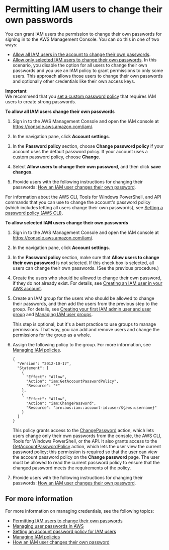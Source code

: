 # Permitting IAM users to change their own passwords<a name="id_credentials_passwords_enable-user-change"></a>

You can grant IAM users the permission to change their own passwords for signing in to the AWS Management Console\. You can do this in one of two ways:
+ [Allow all IAM users in the account to change their own passwords](#proc_letalluserschangepassword)\. 
+ [Allow only selected IAM users to change their own passwords](#proc_letselectuserschangepassword)\. In this scenario, you disable the option for all users to change their own passwords and you use an IAM policy to grant permissions to only some users\. This approach allows those users to change their own passwords and optionally other credentials like their own access keys\. 

**Important**  
We recommend that you [set a custom password policy](id_credentials_passwords_account-policy.md) that requires IAM users to create strong passwords\.<a name="proc_letalluserschangepassword"></a>

**To allow all IAM users change their own passwords**

1. Sign in to the AWS Management Console and open the IAM console at [https://console\.aws\.amazon\.com/iam/](https://console.aws.amazon.com/iam/)\.

1. In the navigation pane, click **Account settings**\.

1. In the **Password policy** section, choose **Change password policy** if your account uses the default password policy\. If your account uses a custom password policy, choose **Change**\.

1. Select **Allow users to change their own password**, and then click **save changes**\. 

1. Provide users with the following instructions for changing their passwords: [How an IAM user changes their own password](id_credentials_passwords_user-change-own.md)\. 

For information about the AWS CLI, Tools for Windows PowerShell, and API commands that you can use to change the account's password policy \(which includes letting all users change their own passwords\), see [Setting a password policy \(AWS CLI\)](id_credentials_passwords_account-policy.md#PasswordPolicy_CLI)\.<a name="proc_letselectuserschangepassword"></a>

**To allow selected IAM users change their own passwords**

1. Sign in to the AWS Management Console and open the IAM console at [https://console\.aws\.amazon\.com/iam/](https://console.aws.amazon.com/iam/)\.

1. In the navigation pane, click **Account settings**\. 

1. In the **Password policy** section, make sure that **Allow users to change their own password** is not selected\. If this check box is selected, all users can change their own passwords\. \(See the previous procedure\.\) 

1. Create the users who should be allowed to change their own password, if they do not already exist\. For details, see [Creating an IAM user in your AWS account](id_users_create.md)\. 

1. Create an IAM group for the users who should be allowed to change their passwords, and then add the users from the previous step to the group\. For details, see [Creating your first IAM admin user and user group](getting-started_create-admin-group.md) and [Managing IAM user groups](id_groups_manage.md)\. 

   This step is optional, but it's a best practice to use groups to manage permissions\. That way, you can add and remove users and change the permissions for the group as a whole\. 

1. Assign the following policy to the group\. For more information, see [Managing IAM policies](access_policies_manage.md)\.

   ```
   {
     "Version": "2012-10-17",
     "Statement": [
       {
         "Effect": "Allow",
         "Action": "iam:GetAccountPasswordPolicy",
         "Resource": "*"
       },
       {
         "Effect": "Allow",
         "Action": "iam:ChangePassword",
         "Resource": "arn:aws:iam::account-id:user/${aws:username}"
       }
     ]
   }
   ```

   This policy grants access to the [ChangePassword](https://docs.aws.amazon.com/IAM/latest/APIReference/API_ChangePassword.html) action, which lets users change only their own passwords from the console, the AWS CLI, Tools for Windows PowerShell, or the API\. It also grants access to the [GetAccountPasswordPolicy](https://docs.aws.amazon.com/IAM/latest/APIReference/API_GetAccountPasswordPolicy.html) action, which lets the user view the current password policy; this permission is required so that the user can view the account password policy on the **Change password** page\. The user must be allowed to read the current password policy to ensure that the changed password meets the requirements of the policy\.

1. Provide users with the following instructions for changing their passwords: [How an IAM user changes their own password](id_credentials_passwords_user-change-own.md)\. 

## For more information<a name="HowToPwdIAMUser-moreinfo"></a>

For more information on managing credentials, see the following topics:
+ [Permitting IAM users to change their own passwords](#id_credentials_passwords_enable-user-change) 
+ [Managing user passwords in AWS](id_credentials_passwords.md)
+ [Setting an account password policy for IAM users](id_credentials_passwords_account-policy.md)
+ [Managing IAM policies](access_policies_manage.md)
+ [How an IAM user changes their own password](id_credentials_passwords_user-change-own.md)